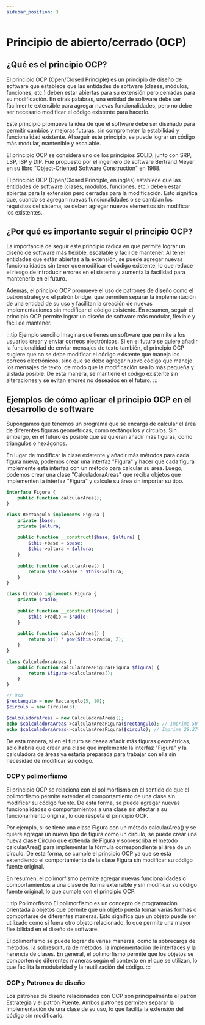 ```yaml
---
sidebar_position: 3
---
```


# Principio de abierto/cerrado (OCP)

## ¿Qué es el principio OCP?

El principio OCP (Open/Closed Principle) es un principio de diseño de software que establece que las entidades de software (clases, módulos, funciones, etc.) deben estar abiertas para su extensión pero cerradas para su modificación. En otras palabras, una entidad de software debe ser fácilmente extensible para agregar nuevas funcionalidades, pero no debe ser necesario modificar el código existente para hacerlo.

Este principio promueve la idea de que el software debe ser diseñado para permitir cambios y mejoras futuras, sin comprometer la estabilidad y funcionalidad existente. Al seguir este principio, se puede lograr un código más modular, mantenible y escalable.

El principio OCP se considera uno de los principios SOLID, junto con SRP, LSP, ISP y DIP. Fue propuesto por el ingeniero de software Bertrand Meyer en su libro "Object-Oriented Software Construction" en 1988.

El principio OCP (Open/Closed Principle, en inglés) establece que las entidades de software (clases, módulos, funciones, etc.) deben estar abiertas para la extensión pero cerradas para la modificación. Esto significa que, cuando se agregan nuevas funcionalidades o se cambian los requisitos del sistema, se deben agregar nuevos elementos sin modificar los existentes.

## ¿Por qué es importante seguir el principio OCP?
La importancia de seguir este principio radica en que permite lograr un diseño de software más flexible, escalable y fácil de mantener. Al tener entidades que están abiertas a la extensión, se puede agregar nuevas funcionalidades sin tener que modificar el código existente, lo que reduce el riesgo de introducir errores en el sistema y aumenta la facilidad para mantenerlo en el futuro.

Además, el principio OCP promueve el uso de patrones de diseño como el patrón strategy o el patrón bridge, que permiten separar la implementación de una entidad de su uso y facilitan la creación de nuevas implementaciones sin modificar el código existente. En resumen, seguir el principio OCP permite lograr un diseño de software más modular, flexible y fácil de mantener.

:::tip Ejemplo sencillo
 Imagina que tienes un software que permite a los usuarios crear y enviar correos electrónicos. Si en el futuro se quiere añadir la funcionalidad de enviar mensajes de texto también, el principio OCP sugiere que no se debe modificar el código existente que maneja los correos electrónicos, sino que se debe agregar nuevo código que maneje los mensajes de texto, de modo que la modificación sea lo más pequeña y aislada posible. De esta manera, se mantiene el código existente sin alteraciones y se evitan errores no deseados en el futuro.
:::

## Ejemplos de cómo aplicar el principio OCP en el desarrollo de software

Supongamos que tenemos un programa que se encarga de calcular el área de diferentes figuras geométricas, como rectángulos y círculos. Sin embargo, en el futuro es posible que se quieran añadir más figuras, como triángulos o hexágonos.

En lugar de modificar la clase existente y añadir más métodos para cada figura nueva, podemos crear una interfaz "Figura" y hacer que cada figura implemente esta interfaz con un método para calcular su área. Luego, podemos crear una clase "CalculadoraAreas" que reciba objetos que implementen la interfaz "Figura" y calcule su área sin importar su tipo.

```php
interface Figura {
    public function calcularArea();
}

class Rectangulo implements Figura {
    private $base;
    private $altura;
    
    public function __construct($base, $altura) {
        $this->base = $base;
        $this->altura = $altura;
    }
    
    public function calcularArea() {
        return $this->base * $this->altura;
    }
}

class Circulo implements Figura {
    private $radio;
    
    public function __construct($radio) {
        $this->radio = $radio;
    }
    
    public function calcularArea() {
        return pi() * pow($this->radio, 2);
    }
}

class CalculadoraAreas {
    public function calcularAreaFigura(Figura $figura) {
        return $figura->calcularArea();
    }
}

// Uso
$rectangulo = new Rectangulo(5, 10);
$circulo = new Circulo(3);

$calculadoraAreas = new CalculadoraAreas();
echo $calculadoraAreas->calcularAreaFigura($rectangulo); // Imprime 50
echo $calculadoraAreas->calcularAreaFigura($circulo); // Imprime 28.274333882308
```
De esta manera, si en el futuro se desea añadir más figuras geométricas, solo habría que crear una clase que implemente la interfaz "Figura" y la calculadora de áreas ya estaría preparada para trabajar con ella sin necesidad de modificar su código.

### OCP y polimorfismo

El principio OCP se relaciona con el polimorfismo en el sentido de que el polimorfismo permite extender el comportamiento de una clase sin modificar su código fuente. De esta forma, se puede agregar nuevas funcionalidades o comportamientos a una clase sin afectar a su funcionamiento original, lo que respeta el principio OCP.

Por ejemplo, si se tiene una clase Figura con un método calcularArea() y se quiere agregar un nuevo tipo de figura como un círculo, se puede crear una nueva clase Circulo que extienda de Figura y sobrescriba el método calcularArea() para implementar la fórmula correspondiente al área de un círculo. De esta forma, se cumple el principio OCP ya que se está extendiendo el comportamiento de la clase Figura sin modificar su código fuente original.

En resumen, el polimorfismo permite agregar nuevas funcionalidades o comportamientos a una clase de forma extensible y sin modificar su código fuente original, lo que cumple con el principio OCP.

:::tip Polimorfismo
El polimorfismo es un concepto de programación orientada a objetos que permite que un objeto pueda tomar varias formas o comportarse de diferentes maneras. Esto significa que un objeto puede ser utilizado como si fuera otro objeto relacionado, lo que permite una mayor flexibilidad en el diseño de software.

El polimorfismo se puede lograr de varias maneras, como la sobrecarga de métodos, la sobrescritura de métodos, la implementación de interfaces y la herencia de clases. En general, el polimorfismo permite que los objetos se comporten de diferentes maneras según el contexto en el que se utilizan, lo que facilita la modularidad y la reutilización del código.
:::

### OCP y Patrones de diseño

Los patrones de diseño relacionados con OCP son principalmente el patrón Estrategia y el patrón Puente. Ambos patrones permiten separar la implementación de una clase de su uso, lo que facilita la extensión del código sin modificarlo.



